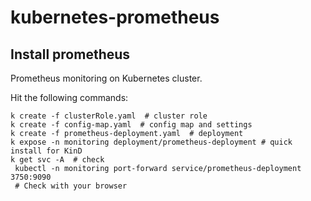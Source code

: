 # kubernetes-prometheus
## Install prometheus 
Prometheus monitoring on Kubernetes cluster.

Hit the following commands: 
```shell script
k create -f clusterRole.yaml  # cluster role
k create -f config-map.yaml  # config map and settings
k create -f prometheus-deployment.yaml  # deployment
k expose -n monitoring deployment/prometheus-deployment # quick install for KinD
k get svc -A  # check 
 kubectl -n monitoring port-forward service/prometheus-deployment  3750:9090
 # Check with your browser 
```
